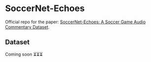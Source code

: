 # SoccerNet-Echoes
Official repo for the paper: [SoccerNet-Echoes: A Soccer Game Audio Commentary Dataset](https://arxiv.org/abs/2405.07354).
## Dataset
Coming soon ⏳⏳⏳
